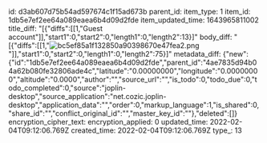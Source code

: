 id: d3ab607d75b54ad597674c1f15ad673b
parent_id: 
item_type: 1
item_id: 1db5e7ef2ee64a089eaea6b4d09d2fde
item_updated_time: 1643965811002
title_diff: "[{\"diffs\":[[1,\"Guest account\"]],\"start1\":0,\"start2\":0,\"length1\":0,\"length2\":13}]"
body_diff: "[{\"diffs\":[[1,\"![bc5ef85a1f132850a90398670e47fea2.png](:/470b796fd2cb4c8bb8ad6a2592493761)\"]],\"start1\":0,\"start2\":0,\"length1\":0,\"length2\":75}]"
metadata_diff: {"new":{"id":"1db5e7ef2ee64a089eaea6b4d09d2fde","parent_id":"4ae7835d94b04a62b080fe32806ade4c","latitude":"0.00000000","longitude":"0.00000000","altitude":"0.0000","author":"","source_url":"","is_todo":0,"todo_due":0,"todo_completed":0,"source":"joplin-desktop","source_application":"net.cozic.joplin-desktop","application_data":"","order":0,"markup_language":1,"is_shared":0,"share_id":"","conflict_original_id":"","master_key_id":""},"deleted":[]}
encryption_cipher_text: 
encryption_applied: 0
updated_time: 2022-02-04T09:12:06.769Z
created_time: 2022-02-04T09:12:06.769Z
type_: 13